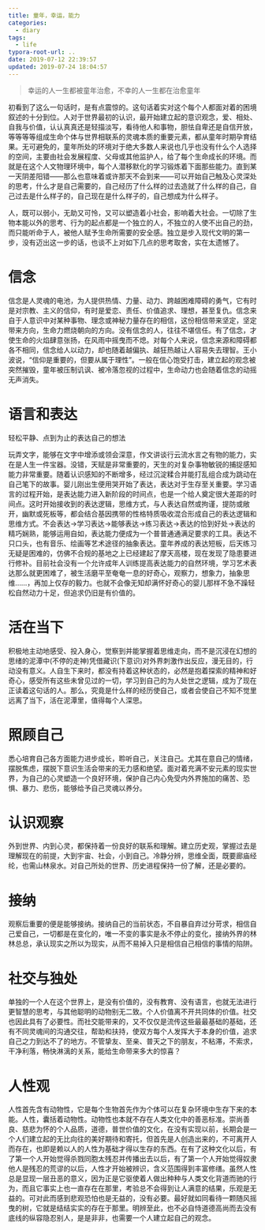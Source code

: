```yaml
---
title: 童年，幸运，能力
categories:
  - diary
tags:
  - life
typora-root-url: ..
date: 2019-07-12 22:39:57
updated: 2019-07-24 18:04:57
---
```


> 幸运的人一生都被童年治愈，不幸的人一生都在治愈童年

初看到了这么一句话时，是有点震惊的。这句话着实对这个每个人都面对着的困境叙述的十分到位。人对于世界最初的认识，最开始建立起的意识观念，爱、相处、自我与价值，认认真真还是轻描淡写，看待他人和事物，胆怯自卑还是自信开放，等等等等组成生命个体与世界相联系的灵魂本质的重要元素，都从童年时期孕育结果。无可避免的，童年所处的环境对于绝大多数人来说也几乎也没有什么个人选择的空间，主要由社会发展程度、父母或其他监护人，给了每个生命成长的环境。而就是在这个人文物理环境中，每个人潜移默化的学习锻炼着下面那些能力。直到某一天阴差阳错——那么也意味着或许那天不会到来——可以开始自己触及心灵深处的思考，什么才是自己需要的，自己经历了什么样的过去造就了什么样的自己，自己过去是什么样子的，自己现在是什么样子的，自己想成为什么样子。

人，既可以弱小，无助又可怜，又可以塑造着小社会，影响着大社会。一切除了生物本能以外的思考、行为的起点都是一个独立的人，不独立的人使不出自己的劲，而只能听命于人，被他人赋予生命所需要的安全感。独立是步入现代文明的第一步，没有迈出这一步的话，也谈不上对如下几点的思考取舍，实在太遗憾了。

# 信念

信念是人灵魂的电池，为人提供热情、力量、动力、跨越困难障碍的勇气，它有时是对宗教、主义的信仰，有时是爱恋、责任、价值追求、理想，甚至复仇。信念来自于人意识中对某种事物、理念或神秘力量存在的相信，这份相信带来坚定，坚定带来方向，生命力燃烧朝向的方向。没有信念的人，往往不堪信任。有了信念，才使生命的火焰肆意张扬，在风雨中摇曳而不熄。对每个人来说，信念来源和障碍都各不相同，信念给人以动力，却也随着越偏执、越狂热越让人容易失去理智。王小波说，“信仰是重要的，但要从属于理性”。一般在信心饱受打击，建立起的观念被突然摧毁，童年被压制讥讽、被冷落忽视的过程中，生命动力也会随着信念的动摇无声消失。

# 语言和表达

轻松平静、点到为止的表达自己的想法

玩弄文字，能够在文字中增添或领会深意，作文讲谈行云流水言之有物的能力，实在是人生一件宝器。没错，天赋是非常重要的，天生的对复杂事物敏锐的捕捉感知能力非常重要。随着认识感知的不断增多，经过沉淀糅合并能打乱组合成为跳动在自己笔下的故事。婴儿刚出生便用哭开始了表达，表达对于生存至关重要。学习语言的过程开始，是表达能力进入新阶段的时间点，也是一个给人奠定很大差距的时间点。这时开始接收到的表达逻辑，思维方式，与人表达自然或拘谨，提防或敞开，幽默或死板等，都会结合基因携带的性格特质吸收混合形成自己的表达逻辑和思维方式。不会表达->学习表达->能够表达->练习表达->表达的恰到好处->表达的精巧娴熟，能够运用自如，表达能力便成为一个普普通通满足要求的工具。表达不只口头，也有音乐、绘画等艺术途径的抽象表达。童年养成的表达短板，后天练习无疑是困难的，仿佛不合规的基地之上已经建起了摩天高楼，现在发现了隐患要进行修补。目前社会没有一个允许成年人训练提高表达能力的自然环境，学习艺术表达那么就更困难了，被生活磨平至奄奄一息的好奇心，观察力，想象力，抽象思维……，再加上仅存的毅力。也就不会像无知却满怀好奇心的婴儿那样不急不躁轻松自然动力十足，但追求仍旧是有价值的。

# 活在当下

积极地主动地感受、投入身心，觉察到并能掌握着思维走向，而不是沉浸在幻想的思绪的泥潭中(不停的走神)凭借藏识(下意识)对外界刺激作出反应，漫无目的，行动没有意义。人自生下来时，都没有持着这种状态的，必然是抱着探索的精神和好奇心，感受所有这些未曾见过的一切，学习到自己的为人处世之逻辑，成为了现在正读着这句话的人。那么，究竟是什么样的经历使自己，或者会使自己不知不觉里远离了当下，活在泥潭里，值得每个人深思。

# 照顾自己

悉心培育自己各方面能力进步成长，聆听自己，关注自己。尤其在意自己的情绪，摆脱焦虑，摆脱下意识生活会带来的无力感和绝望。面对着充满不安元素的现实世界，为自己的心灵塑造一个良好环境，保护自己内心免受内外界施加的痛苦、恐惧、暴力、悲伤，能够给予自己灵魂以养分。

# 认识观察

外到世界、内到心灵，都保持着一份良好的联系和理解。建立历史观，掌握过去是理解现在的前提，大到宇宙、社会，小到自己。冷静分辨，思维全面，既要廊庙经纶，也需山林泉水。对自己所处的世界、历史进程保持一份了解，还是必要的。

# 接纳

观察后重要的便是能够接纳。接纳自己的当前状态，不自暴自弃过分苛求，相信自己爱自己，一切都是在变化的，唯一不变的事实是永不停止的变化，接纳外界的林林总总，承认现实之所以为现实，从而不易掉入只是相信自己相信的事情的陷阱。

# 社交与独处

单独的一个人在这个世界上，是没有价值的，没有教育、没有语言，也就无法进行更智慧的思考，与其他聪明的动物别无二致。个人价值离不开共同体的价值。社交也因此具有了必要性。而社交能带来的，又不仅仅是流传这些最最基础的基础，还有不同灵魂间的沟通交往，帮助和扶持，使双方每个人发挥大于本身的价值，追求自己之力到达不了的地方。不管挚友、至亲、普天之下的朋友，不粘滞，不索求，干净利落，畅快淋漓的关系，能给生命带来多大的惊喜？

# 人性观

人性首先含有动物性，它是每个生物首先作为个体可以在复杂环境中生存下来的本能。人性，囊括着动物性。动物性也本就不存在人类文化中的善恶标准。崇尚善良、慈悲为怀的个人品质，道德，普世价值的文化，在没有实现以前，长期会是一个人们建立起的无比向往的美好期待和寄托，但首先是人创造出来的，不可离开人而存在，也即是赖以人的人性为基础才得以生存的东西。在有了这种文化以后，有了第一个人开始觉得杀戮同胞太残忍并传播出去以后，有了第一个人开始觉得奴隶他人是残忍的荒谬的以后，人性才开始被辨识，含义范围得到丰富修缮。虽然人性总是显现一层丑恶的意义，因为正是它驱使着人做出种种与人类文化背道而驰的行为，而且它事实上也一直存在在那里，考验总不会得到让人满意的结果，乐观是无益的。可对此而感到悲观恐怕也是无益的，没有必要。最好就如同看待一颗随风摇曳的树，它就是结结实实的存在于那里。明辨至此，也不必自恃道德高尚而去没有底线的纵容隐忍别人，是是非非，也需要一个人建立起自己的观念。

